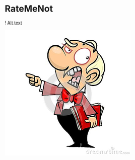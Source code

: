 # RateMeNot


! [Alt text]()

![alt text](https://github.com/sabz19/RateMeNot/blob/master/image/cartoon.jpg)
